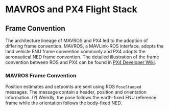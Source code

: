 # MAVROS and PX4 Flight Stack

## Frame Convention

The architecture lineage of MAVROS and PX4 led to the adoption of differing frame convention. MAVROS, a MAVLink-ROS interface, adopts the land vehicle ENU frame convention commonly and PX4 adopts the aeronautical NED frame convention. The detailed illustration of the frame convention between ROS and PX4 can be found in [PX4 Developer Wiki](https://dev.px4.io/en/ros/external_position_estimation.html#asserting-on-reference-frames).

### MAVROS Frame Convention

Position estimates and setpoints are sent using ROS `PoseStamped `messages. The message contain a header, position and orientation information. \(?\) Weirdly, the pose follows the earth-fixed ENU reference frame while the orientation follows the body-fixed NED.

